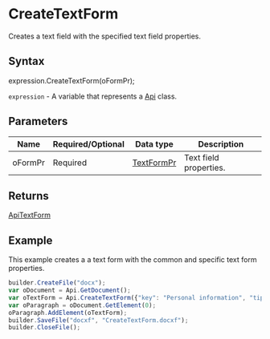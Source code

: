 # CreateTextForm

Creates a text field with the specified text field properties.

## Syntax

expression.CreateTextForm(oFormPr);

`expression` - A variable that represents a [Api](../Api.md) class.

## Parameters

| **Name** | **Required/Optional** | **Data type** | **Description** |
| ------------- | ------------- | ------------- | ------------- |
| oFormPr | Required | [TextFormPr](../../../Enumerations/TextFormPr.md) | Text field properties. |

## Returns

[ApiTextForm](../../../Word/ApiTextForm/ApiTextForm.md)

## Example

This example creates a a text form with the common and specific text form properties.

```javascript
builder.CreateFile("docx");
var oDocument = Api.GetDocument();
var oTextForm = Api.CreateTextForm({"key": "Personal information", "tip": "Enter your first name", "required": true, "placeholder": "First name", "comb": true, "maxCharacters": 10, "cellWidth": 3, "multiLine": false, "autoFit": false});
var oParagraph = oDocument.GetElement(0);
oParagraph.AddElement(oTextForm);
builder.SaveFile("docxf", "CreateTextForm.docxf");
builder.CloseFile();
```